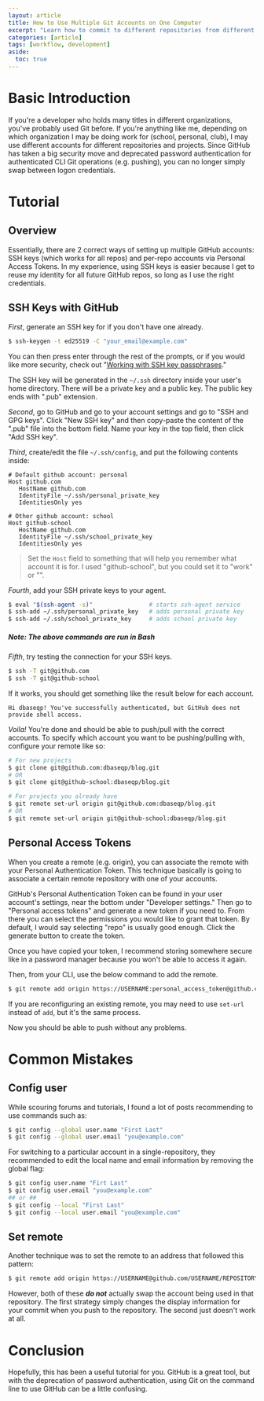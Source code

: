 ```yaml
---
layout: article
title: How to Use Multiple Git Accounts on One Computer
excerpt: "Learn how to commit to different repositories from different accounts after GitHub has deprecated password authentication for authenticated Git operations. Very useful if you are working on different projects for different organizations such as personal GitHub and a school GitHub."
categories: [article]
tags: [workflow, development]
aside:
  toc: true
---
```


# Basic Introduction 
If you're a developer who holds many titles in different organizations, you've probably used Git before. If you're anything like me, depending on which organization I may be doing work for (school, personal, club), I may use different accounts for different repositories and projects. Since GitHub has taken a big security move and deprecated password authentication for authenticated CLI Git operations (e.g. pushing), you can no longer simply swap between logon credentials.

# Tutorial
## Overview
Essentially, there are 2 correct ways of setting up multiple GitHub accounts: SSH keys (which works for all repos) and per-repo accounts via Personal Access Tokens. In my experience, using SSH keys is easier because I get to reuse my identity for all future GitHub repos, so long as I use the right credentials.

## SSH Keys with GitHub
*First*, generate an SSH key for if you don't have one already.
```bash
$ ssh-keygen -t ed25519 -C "your_email@example.com"
```
You can then press enter through the rest of the prompts, or if you would like more security, check out "[Working with SSH key passphrases](https://docs.github.com/en/authentication/connecting-to-github-with-ssh/working-with-ssh-key-passphrases)."

The SSH key will be generated in the `~/.ssh` directory inside your user's home directory. There will be a private key and a public key. The public key ends with ".pub" extension. 

*Second*, go to GitHub and go to your account settings and go to "SSH and GPG keys". Click "New SSH key" and then copy-paste the content of the ".pub" file into the bottom field. Name your key in the top field, then click "Add SSH key".

*Third*, create/edit the file `~/.ssh/config`, and put the following contents inside:

```
# Default github account: personal
Host github.com
   HostName github.com
   IdentityFile ~/.ssh/personal_private_key
   IdentitiesOnly yes
   
# Other github account: school
Host github-school
   HostName github.com
   IdentityFile ~/.ssh/school_private_key
   IdentitiesOnly yes
```

> Set the `Host` field to something that will help you remember what account it is for. I used "github-school", but you could set it to "work" or "".

*Fourth*, add your SSH private keys to your agent.

```bash
$ eval "$(ssh-agent -s)"                # starts ssh-agent service
$ ssh-add ~/.ssh/personal_private_key   # adds personal private key
$ ssh-add ~/.ssh/school_private_key     # adds school private key
```

##### Note: The above commands are run in Bash

*Fifth*, try testing the connection for your SSH keys.

```bash
$ ssh -T git@github.com
$ ssh -T git@github-school
```

If it works, you should get something like the result below for each account.

```
Hi dbaseqp! You've successfully authenticated, but GitHub does not provide shell access.
```

*Voila!* You're done and should be able to push/pull with the correct accounts. To specify which account you want to be pushing/pulling with, configure your remote like so:

```bash
# For new projects
$ git clone git@github.com:dbaseqp/blog.git
# OR
$ git clone git@github-school:dbaseqp/blog.git

# For projects you already have
$ git remote set-url origin git@github.com:dbaseqp/blog.git
# OR
$ git remote set-url origin git@github-school:dbaseqp/blog.git
```

## Personal Access Tokens
When you create a remote (e.g. origin), you can associate the remote with your Personal Authentication Token. This technique basically is going to associate a certain remote repository with one of your accounts. 

GitHub's Personal Authentication Token can be found in your user account's settings, near the bottom under "Developer settings." Then go to "Personal access tokens" and generate a new token if you need to. From there you can select the permissions you would like to grant that token. By default, I would say selecting "repo" is usually good enough. Click the generate button to create the token.

Once you have copied your token, I recommend storing somewhere secure like in a password manager because you won't be able to access it again. 

Then, from your CLI, use the below command to add the remote.
```bash
$ git remote add origin https://USERNAME:personal_access_token@github.com/USERNAME/REPOSITORY.git
```
If you are reconfiguring an existing remote, you may need to use `set-url` instead of `add`, but it's the same process.

Now you should be able to push without any problems.

# Common Mistakes
## Config user
While scouring forums and tutorials, I found a lot of posts recommending to use commands such as:
```bash
$ git config --global user.name "First Last"
$ git config --global user.email "you@example.com"
```
For switching to a particular account in a single-repository, they recommended to edit the local name and email information by removing the global flag:
```bash
$ git config user.name "Firt Last"
$ git config user.email "you@example.com"
## or ##
$ git config --local "First Last"
$ git config --local user.email "you@example.com"
```
## Set remote
Another technique was to set the remote to an address that followed this pattern:
```bash
$ git remote add origin https://USERNAME@github.com/USERNAME/REPOSITORY.git
```

However, both of these  ***do not*** actually swap the account being used in that repository. The first strategy simply changes the display information for your commit when you push to the repository. The second just doesn't work at all.

# Conclusion
Hopefully, this has been a useful tutorial for you. GitHub is a great tool, but with the deprecation of password authentication, using Git on the command line to use GitHub can be a little confusing.
